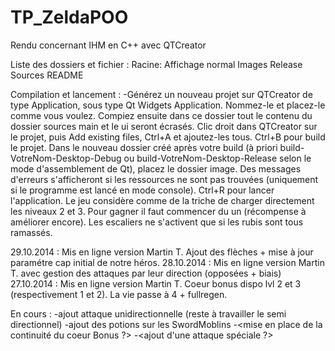 TP_ZeldaPOO
===========

Rendu concernant IHM en C++ avec QTCreator

Liste des dossiers et fichier :
Racine:
	Affichage normal
	Images
	Release
	Sources
	README
	

Compilation et lancement :
	-Générez un nouveau projet sur QTCreator de type Application, sous type Qt Widgets Application. Nommez-le et placez-le comme vous voulez.
Compiez ensuite dans ce dossier tout le contenu du dossier sources main et le ui seront écrasés. 
Clic droit dans QTCreator sur le projet, puis Add existing files, Ctrl+A et ajoutez-les tous.
Ctrl+B pour build le projet.
Dans le nouveau dossier créé après votre build (à priori build-VotreNom-Desktop-Debug ou build-VotreNom-Desktop-Release selon le mode d'assemblement de Qt), placez le
dossier image. Des messages d'erreurs s'afficheront si les ressources ne sont pas trouvées (uniquement si le programme est lancé en mode console).
Ctrl+R pour lancer l'application. Le jeu considère comme de la triche de charger directement les niveaux 2 et 3. Pour gagner il faut commencer du un (récompense à
améliorer encore).
Les escaliers ne s'activent que si les rubis sont tous ramassés.

29.10.2014 :
Mis en ligne version Martin T. Ajout des flèches + mise à jour paramétre cap initial de notre héros.
28.10.2014 :
Mis en ligne version Martin T. avec gestion des attaques par leur direction (opposées + biais)
27.10.2014 :
Mis en ligne version Martin T.
Coeur bonus dispo lvl 2 et 3 (respectivement 1 et 2). La vie passe à 4 + fullregen.

En cours : 
	-ajout attaque unidirectionnelle (reste à travailler le semi directionnel)
	-ajout des potions sur les SwordMoblins
	-<mise en place de la continuité du coeur Bonus ?>
	-<ajout d'une attaque spéciale ?>


